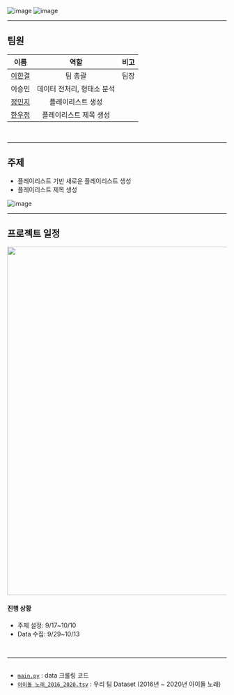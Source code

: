 ![image](https://user-images.githubusercontent.com/45448731/96712243-ca6e7680-13d9-11eb-8b72-5d5d64bfcb82.png)
![image](https://user-images.githubusercontent.com/45448731/96712693-757f3000-13da-11eb-8581-ab8443bab114.png)
<br>

---
## 팀원
이름|역할|비고
:---:|:---:|:---:
[이한결](https://github.com/gyeoldere)|팀 총괄|팀장
이승민|데이터 전처리, 형태소 분석|
[정민지](https://github.com/minji-o-j)|플레이리스트 생성|
[한우정](https://github.com/dnwjddl)|플레이리스트 제목 생성|
<br>

---
## 주제
- 플레이리스트 기반 새로운 플레이리스트 생성
- 플레이리스트 제목 생성  

![image](https://user-images.githubusercontent.com/45448731/96713427-88463480-13db-11eb-9f64-14eeeeabc5ab.png)
<br>

---
## 프로젝트 일정
<img src="https://user-images.githubusercontent.com/45448731/96713913-5b465180-13dc-11eb-887d-e22776c31955.png" width="800px"/>

#### 진행 상황
- 주제 설정: 9/17~10/10
- Data 수집: 9/29~10/13
<br>

---
## 
- [`main.py`](https://github.com/gyeoldere/MuTube/blob/master/main.py) : data 크롤링 코드   
- [`아이돌 노래_2016_2020.tsv`](https://github.com/gyeoldere/MuTube/blob/master/%EC%95%84%EC%9D%B4%EB%8F%8C%20%EB%85%B8%EB%9E%98_2016_2020.tsv) : 우리 팀 Dataset (2016년 ~ 2020년 아이돌 노래)
